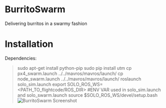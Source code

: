 # BurritoSwarm
Delivering burritos in a swarmy fashion

# Installation
Dependencies:
> sudo apt-get install python-pip
> sudo pip install utm
> cp px4_swarm.launch ../../mavros/mavros/launch/
> cp node_swarm.launch ../../mavros/mavros/launch/
> roslaunch solo_sim.launch
> export SOLO_ROS_WS=<PATH_TO_flightcode/ROS_DIR> #ENV VAR used in solo_sim.launch and solo_swarm.launch
> source $SOLO_ROS_WS/devel/setup.bash
![BurritoSwarm Screenshot](android/screenshots/burritoshot.png)
